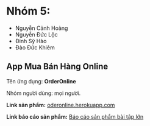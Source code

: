 Nhóm 5:
=======
- Nguyễn Cảnh Hoàng
- Nguyễn Đức Lộc
- Đinh Sỹ Hào
- Đào Đức Khiêm
## App Mua Bán Hàng Online

Tên ứng dụng: **OrderOnline**

Nhóm người dùng: mọi người.

**Link sản phẩm:** [oderonline.herokuapp.com](http://oderonline.herokuapp.com)

**Link báo cáo sản phẩm:** <a href="https://docs.google.com/document/d/17lG1o-OuJHs3Yrp1syQZYWinodNqdF7BC6kK2abH50k/edit?fbclid=IwAR1nvup98DyZJUo-koML_XZGLVy_GTl8HhuB8XOGDJbYc7eX1vFrsmnoaSU" target="_blank">Báo cáo sản phẩm bài tập lớn</a>
